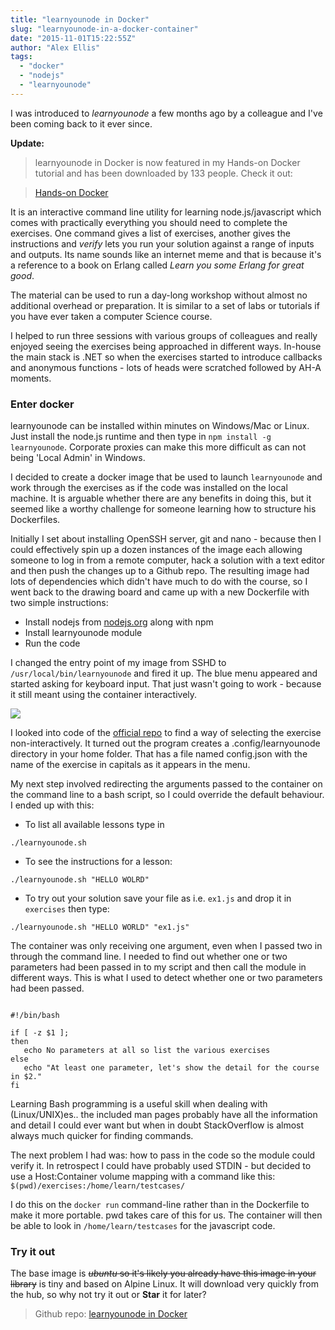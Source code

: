 ```yaml
---
title: "learnyounode in Docker"
slug: "learnyounode-in-a-docker-container"
date: "2015-11-01T15:22:55Z"
author: "Alex Ellis"
tags:
  - "docker"
  - "nodejs"
  - "learnyounode"
---
```


I was introduced to *learnyounode* a few months ago by a colleague and I've been coming back to it ever since.

**Update:**

>learnyounode in Docker is now featured in my Hands-on Docker tutorial and has been downloaded by 133 people. Check it out:

> [Hands-on Docker](http://blog.alexellis.io/dockerlabs/)

It is an interactive command line utility for learning node.js/javascript which comes with practically everything you should need to complete the exercises. One command gives a list of exercises, another gives the instructions and *verify* lets you run your solution against a range of inputs and outputs. Its name sounds like an internet meme and that is because it's a reference to a book on Erlang called _Learn you some Erlang for great good_. 

The material can be used to run a day-long workshop without almost no additional overhead or preparation. It is similar to a set of labs or tutorials if you have ever taken a computer Science course.

I helped to run three sessions with various groups of colleagues and really enjoyed seeing the exercises being approached in different ways. In-house the main stack is .NET so when the exercises started to introduce callbacks and anonymous functions - lots of heads were scratched followed by AH-A moments.

### Enter docker

learnyounode can be installed within minutes on Windows/Mac or Linux. Just install the node.js runtime and then type in `npm install -g learnyounode`. Corporate proxies can make this more difficult as can not being 'Local Admin' in Windows.

I decided to create a docker image that be used to launch `learnyounode` and work through the exercises as if the code was installed on the local machine. It is arguable whether there are any benefits in doing this, but it seemed like a worthy challenge for someone learning how to structure his Dockerfiles.

Initially I set about installing OpenSSH server, git and nano - because then I could effectively spin up a dozen instances of the image each allowing someone to log in from a remote computer, hack a solution with a text editor and then push the changes up to a Github repo. The resulting image had lots of dependencies which didn't have much to do with the course, so I went back to the drawing board and came up with a new Dockerfile with two simple instructions:

* Install nodejs from [nodejs.org](https://nodejs.org/en/) along with npm
* Install learnyounode module
* Run the code
 
I changed the entry point of my image from SSHD to `/usr/local/bin/learnyounode` and fired it up. The blue menu appeared and started asking for keyboard input. That just wasn't going to work - because it still meant using the container interactively.

![](/content/images/2015/11/Screen-Shot-2015-11-01-at-14-52-41.png)

I looked into code of the [official repo](https://github.com/workshopper/learnyounode) to find a way of selecting the exercise non-interactively. It turned out the program creates a .config/learnyounode directory in your home folder. That has a file named config.json with the name of the exercise in capitals as it appears in the menu.

My next step involved redirecting the arguments passed to the container on the command line to a bash script, so I could override the default behaviour. I ended up with this:

* To list all available lessons type in 

`./learnyounode.sh`

* To see the instructions for a lesson: 

`./learnyounode.sh "HELLO WOLRD"`

* To try out your solution save your file as i.e. `ex1.js` and drop it in 
`exercises` then type: 

`./learnyounode.sh "HELLO WORLD" "ex1.js"`

The container was only receiving one argument, even when I passed two in through the command line. I needed to find out whether one or two parameters had been passed in to my script and then call the module in different ways. This is what I used to detect whether one or two parameters had been passed. 

```

#!/bin/bash

if [ -z $1 ];
then
   echo No parameters at all so list the various exercises
else
   echo "At least one parameter, let's show the detail for the course in $2."
fi
```

Learning Bash programming is a useful skill when dealing with (Linux/UNIX)es.. the included man pages probably have all the information and detail I could ever want but when in doubt StackOverflow is almost always much quicker for finding commands. 

The next problem I had was: how to pass in the code so the module could verify it. In retrospect I could have probably used STDIN - but decided to use a Host:Container volume mapping with a command like this: ` $(pwd)/exercises:/home/learn/testcases/`

I do this on the `docker run` command-line rather than in the Dockerfile to make it more portable. pwd takes care of this for us. The container will then be able to look in `/home/learn/testcases` for the javascript code.

### Try it out

The base image is ~~*ubuntu* so it's likely you already have this image in your library~~ is tiny and based on Alpine Linux. It will download very quickly from the hub, so why not try it out or **Star** it for later?

> Github repo: [learnyounode in Docker](https://github.com/alexellis/learnyounodedocker)
